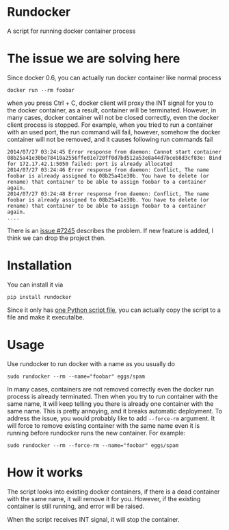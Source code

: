 Rundocker
=========

A script for running docker container process

The issue we are solving here
=============================

Since docker 0.6, you can actually run docker container like normal process

```
docker run --rm foobar
```

when you press Ctrl + C, docker client will proxy the INT signal for you to the docker container, as a result, container will be terminated. However, in many cases, docker container will not be closed correctly, even the docker client process is stopped. For example, when you tried to run a container with an used port, the run command will fail, however, somehow the docker container will not be removed, and it causes following run commands fail

```
2014/07/27 03:24:45 Error response from daemon: Cannot start container 08b25a41e30be78410a2556ffe01e720ff0d7bd512a53e8a44d7bceb8d3cf83e: Bind for 172.17.42.1:5050 failed: port is already allocated
2014/07/27 03:24:46 Error response from daemon: Conflict, The name foobar is already assigned to 08b25a41e30b. You have to delete (or rename) that container to be able to assign foobar to a container again.
2014/07/27 03:24:48 Error response from daemon: Conflict, The name foobar is already assigned to 08b25a41e30b. You have to delete (or rename) that container to be able to assign foobar to a container again.
....
```

There is an [issue #7245](https://github.com/docker/docker/issues/7245) describes the problem. If new feature is added, I think we can drop the project then.

Installation
============

You can install it via

```
pip install rundocker
```

Since it only has [one Python script file](https://github.com/victorlin/rundocker/blob/master/rundocker/__main__.py), you can actually copy the script to a file and make it executalbe.

Usage
=====

Use rundocker to run docker with a name as you usually do

```
sudo rundocker --rm --name="foobar" eggs/spam
```

In many cases, containers are not removed correctly even the docker run process
is already terminated. Then when you try to run container with the same name,
it will keep telling you there is already one container with the same name. 
This is pretty annoying, and it breaks automatic deployment.
To address the issue, you would probably like to add `--force-rm`
argument. It will force to remove existing container with the same name even
it is running before rundocker runs the new container. For example:

```
sudo rundocker --rm --force-rm --name="foobar" eggs/spam
```

How it works
============

The script looks into existing docker containers, if there is a dead container
with the same name, it will remove it for you. However, if the existing 
container is still running, and error will be raised.

When the script receives INT signal, it will stop the container.
